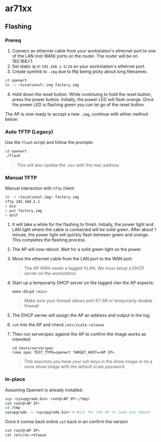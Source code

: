 # ar71xx

## Flashing

### Prereq

1. Connect an ethernet cable from your workstation's ethernet port to one of the LAN (not WAN) ports on the router.
   The router will be on 192.168.1.1.
1. Set static ip in `192.168.1.5/24` on your workstation's ethernet port.
1. Create symlink to `.img` due to tftp being picky about long filenames:

```sh
cd openwrt
ln -s <locationof>.img factory.img
```

4. Hold down the reset button.
   While continuing to hold the reset button, press the power button.
   Initially, the power LED will flash orange.
   Once the power LED is flashing green you can let go of the reset button.

The AP is now ready to accept a new `.img`, continue with either method below:

### Auto TFTP (Legacy)

Use the `flash` script and follow the prompts:

```sh
cd openwrt
./flash
```

> This will also update the .csv with the mac address

### Manual TFTP

Manual interaction with `tftp` client:

```sh
ln -s <locationof.img> factory.img
tftp 192.168.1.1
> bin
> put factory.img
> quit
```

1. It will take a while for the flashing to finish.
   Initially, the power light and LAN light where the cable is connected will be solid green.
   After about 1 minute, the power light will quickly flash between green and orange.
   This completes the flashing process.

1. The AP will now reboot.
   Wait for a solid green light on the power.

1. Move the ethernet cable from the LAN port to the WAN port.

   > The AP WAN needs a tagged VLAN.
   > We must setup a DHCP server on the workstation.

1. Start up a temporarily DHCP server on the tagged vlan the AP expects:

   ```shell
   make-dhcpd <nic>
   ```

   > Make sure your firewall allows port 67-68 or temporarily disable
   > firewall

1. The DHCP server will assign the AP an address and output in the log.

1. `ssh` into the AP and check `/etc/scale-release`

1. Then run serverspec against the AP to confirm the image works as
   intended:

   ```shell
   cd tests/serverspec
   rake spec TEST_TYPE=openwrt TARGET_HOST=<AP IP>
   ```

   > This assumes you have your ssh keys in the show image or its a
   > none show image with the default scale password

### In-place

Assuming Openwrt is already installed:

```sh
scp <sysupgrade.bin> root@<AP IP>:/tmp/
ssh root@<AP IP>
cd /tmp
sysupgrade -v <sysupgrade.bin> # Wait for the AP to load and reboot
```

Once it comes back online `ssh` back in an confirm the version

```sh
ssh root@<AP IP>
cat /etc/os-release
```

